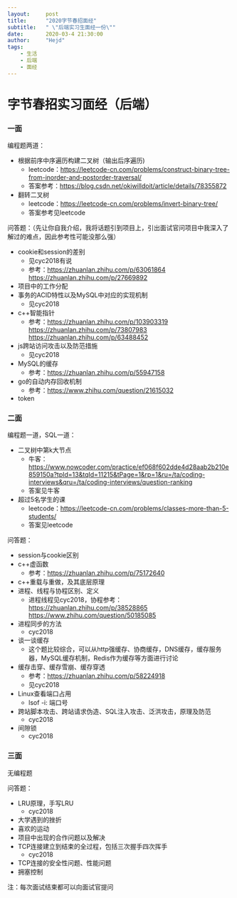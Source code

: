 ```yaml
---
layout:     post
title:      "2020字节春招面经"
subtitle:   " \"后端实习生面经一份\""
date:       2020-03-4 21:30:00
author:     "Hejd"
tags:
    - 生活
    - 后端
    - 面经
---
```


# 字节春招实习面经（后端）

### 一面

编程题两道：

* 根据前序中序遍历构建二叉树（输出后序遍历)
  * leetcode：https://leetcode-cn.com/problems/construct-binary-tree-from-inorder-and-postorder-traversal/
  * 答案参考：https://blog.csdn.net/okiwilldoit/article/details/78355872
* 翻转二叉树
  * leetcode：https://leetcode-cn.com/problems/invert-binary-tree/
  * 答案参考见leetcode



问答题：（先让你自我介绍，我将话题引到项目上，引出面试官问项目中我深入了解过的难点，因此参考性可能没那么强）

* cookie和session的差别
  * 见cyc2018有说
  * 参考：https://zhuanlan.zhihu.com/p/63061864    https://zhuanlan.zhihu.com/p/27669892
* 项目中的工作分配
* 事务的ACID特性以及MySQL中对应的实现机制
  * 见cyc2018
* c++智能指针
  * 参考：https://zhuanlan.zhihu.com/p/103903319  https://zhuanlan.zhihu.com/p/73807983  https://zhuanlan.zhihu.com/p/63488452
* js跨站访问攻击以及防范措施
  * 见cyc2018
* MySQL的缓存
  * 参考：https://zhuanlan.zhihu.com/p/55947158
* go的自动内存回收机制
  * 参考：https://www.zhihu.com/question/21615032
* token



### 二面

编程题一道，SQL一道：

* 二叉树中第k大节点
  * 牛客：https://www.nowcoder.com/practice/ef068f602dde4d28aab2b210e859150a?tpId=13&tqId=11215&tPage=1&rp=1&ru=/ta/coding-interviews&qru=/ta/coding-interviews/question-ranking
  * 答案见牛客
* 超过5名学生的课
  * leetcode：https://leetcode-cn.com/problems/classes-more-than-5-students/
  * 答案见leetcode



问答题：

* session与cookie区别
* c++虚函数
  * 参考：https://zhuanlan.zhihu.com/p/75172640
* c++重载与重做，及其底层原理
* 进程、线程与协程区别、定义
  * 进程线程见cyc2018，协程参考：https://zhuanlan.zhihu.com/p/38528865    https://www.zhihu.com/question/50185085
* 进程同步的方法
  * cyc2018
* 谈一谈缓存
  * 这个题比较综合，可以从http强缓存、协商缓存，DNS缓存，缓存服务器，MySQL缓存机制，Redis作为缓存等方面进行讨论
* 缓存击穿、缓存雪崩、缓存穿透
  * 参考：https://zhuanlan.zhihu.com/p/58224918
  * 见cyc2018
* Linux查看端口占用
  * lsof -i: 端口号
* 跨站脚本攻击、跨站请求伪造、SQL注入攻击、泛洪攻击，原理及防范
  * cyc2018
* 间隙锁
  * cyc2018



### 三面

无编程题

问答题：

* LRU原理，手写LRU
  * cyc2018
* 大学遇到的挫折
* 喜欢的运动
* 项目中出现的合作问题以及解决
* TCP连接建立到结束的全过程，包括三次握手四次挥手
  * cyc2018
* TCP连接的安全性问题、性能问题
* 拥塞控制



注：每次面试结束都可以向面试官提问